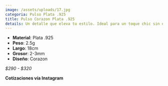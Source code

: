 ```yaml
---
image: /assets/uploads/17.jpg
categoria: Pulso Plata .925
title: Pulso Corazon Plata .925
details: Un detalle que eleva tu estilo. Ideal para un toque chic sin esfuerzo
---
```

* **Material**: Plata .925
* **Peso**: 2.5g
* **Largo**: 18cm
* **G﻿rosor**: 2-3mm
* **Diseño**: Corazon

*$290 - $320*

**Cotizaciones vía Instagram**